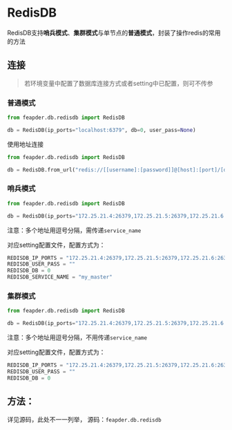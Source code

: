 # RedisDB

RedisDB支持**哨兵模式**、**集群模式**与单节点的**普通模式**，封装了操作redis的常用的方法

## 连接

> 若环境变量中配置了数据库连接方式或者setting中已配置，则可不传参 

### 普通模式

```python
from feapder.db.redisdb import RedisDB

db = RedisDB(ip_ports="localhost:6379", db=0, user_pass=None)
```

使用地址连接

```python
from feapder.db.redisdb import RedisDB

db = RedisDB.from_url("redis://[[username]:[password]]@[host]:[port]/[db]")
```

### 哨兵模式

```python
from feapder.db.redisdb import RedisDB

db = RedisDB(ip_ports="172.25.21.4:26379,172.25.21.5:26379,172.25.21.6:26379", db=0, user_pass=None, service_name="my_master")
```

注意：多个地址用逗号分隔，需传递`service_name`

对应setting配置文件，配置方式为：

```python
REDISDB_IP_PORTS = "172.25.21.4:26379,172.25.21.5:26379,172.25.21.6:26379"
REDISDB_USER_PASS = ""
REDISDB_DB = 0
REDISDB_SERVICE_NAME = "my_master"
```

### 集群模式

```python
from feapder.db.redisdb import RedisDB

db = RedisDB(ip_ports="172.25.21.4:26379,172.25.21.5:26379,172.25.21.6:26379", db=0, user_pass=None)
```

注意：多个地址用逗号分隔，不用传递`service_name`

对应setting配置文件，配置方式为：

```python
REDISDB_IP_PORTS = "172.25.21.4:26379,172.25.21.5:26379,172.25.21.6:26379"
REDISDB_USER_PASS = ""
REDISDB_DB = 0
```

## 方法：

详见源码，此处不一一列举， 源码：`feapder.db.redisdb`